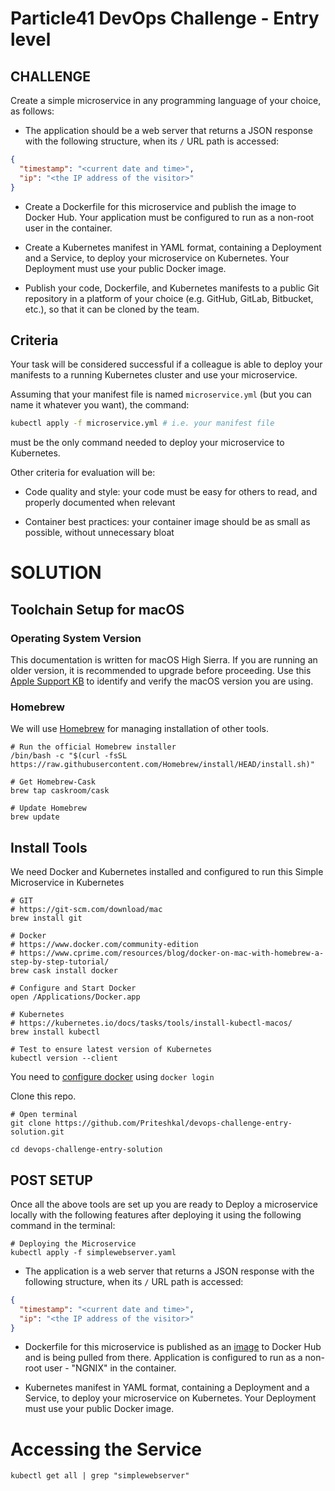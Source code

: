 # Particle41 DevOps Challenge - Entry level

## CHALLENGE

Create a simple microservice in any programming language of your choice, as follows:

- The application should be a web server that returns a JSON response with the following structure, when its `/` URL path is accessed:

```json
{
  "timestamp": "<current date and time>",
  "ip": "<the IP address of the visitor>"
}
```

- Create a Dockerfile for this microservice and publish the image to Docker Hub. Your application must be configured to run as a non-root user in the container.

- Create a Kubernetes manifest in YAML format, containing a Deployment and a Service, to deploy your microservice on Kubernetes. Your Deployment must use your public Docker image.

- Publish your code, Dockerfile, and Kubernetes manifests to a public Git repository in a platform of your choice (e.g. GitHub, GitLab, Bitbucket, etc.), so that it can be cloned by the team.


## Criteria


Your task will be considered successful if a colleague is able to deploy your manifests to a running Kubernetes cluster and use your microservice.

Assuming that your manifest file is named `microservice.yml` (but you can name it whatever you want), the command:

```sh
kubectl apply -f microservice.yml # i.e. your manifest file
```

must be the only command needed to deploy your microservice to Kubernetes.

Other criteria for evaluation will be:

- Code quality and style: your code must be easy for others to read, and properly documented when relevant

- Container best practices: your container image should be as small as possible, without unnecessary bloat



# SOLUTION

## Toolchain Setup for macOS

### Operating System Version

This documentation is written for macOS High Sierra. If you are running
an older version, it is recommended to upgrade before proceeding. Use
this [Apple Support KB](https://support.apple.com/en-us/HT201260) to
identify and verify the macOS version you are using.

### Homebrew

We will use [Homebrew](https://brew.sh/) for managing installation of
other tools.

``` shell
# Run the official Homebrew installer
/bin/bash -c "$(curl -fsSL https://raw.githubusercontent.com/Homebrew/install/HEAD/install.sh)"

# Get Homebrew-Cask
brew tap caskroom/cask

# Update Homebrew
brew update
```

## Install Tools

We need Docker and Kubernetes installed and configured to run this Simple Microservice in Kubernetes

``` shell
# GIT
# https://git-scm.com/download/mac
brew install git

# Docker
# https://www.docker.com/community-edition
# https://www.cprime.com/resources/blog/docker-on-mac-with-homebrew-a-step-by-step-tutorial/
brew cask install docker

# Configure and Start Docker
open /Applications/Docker.app

# Kubernetes
# https://kubernetes.io/docs/tasks/tools/install-kubectl-macos/
brew install kubectl

# Test to ensure latest version of Kubernetes
kubectl version --client
```

You need to [configure docker](https://docs.docker.com/engine/reference/commandline/login/) using `docker login`

Clone this repo. 

``` shell
# Open terminal
git clone https://github.com/Priteshkal/devops-challenge-entry-solution.git

cd devops-challenge-entry-solution
```

## POST SETUP

Once all the above tools are set up you are ready to Deploy a microservice locally with the following features after deploying it using the following command in the terminal:

```shell
# Deploying the Microservice
kubectl apply -f simplewebserver.yaml

```

- The application is a web server that returns a JSON response with the following structure, when its `/` URL path is accessed:

```json
{
  "timestamp": "<current date and time>",
  "ip": "<the IP address of the visitor>"
}
```

- Dockerfile for this microservice is published as an [image](https://hub.docker.com/repository/docker/priteshk1/devops-challenge-entry-particle41/general) to Docker Hub and is being pulled from there. Application is configured to run as a non-root user - "NGNIX" in the container.

- Kubernetes manifest in YAML format, containing a Deployment and a Service, to deploy your microservice on Kubernetes. Your Deployment must use your public Docker image.


# Accessing the Service

```shell
kubectl get all | grep "simplewebserver"
```

